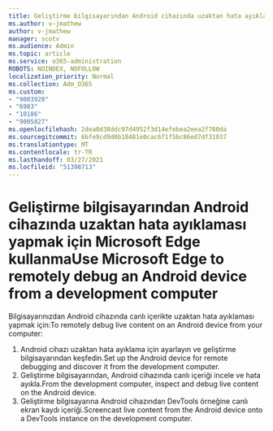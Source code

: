 ```yaml
---
title: Geliştirme bilgisayarından Android cihazında uzaktan hata ayıklaması yapmak için Microsoft Edge kullanma
ms.author: v-jmathew
author: v-jmathew
manager: scotv
ms.audience: Admin
ms.topic: article
ms.service: o365-administration
ROBOTS: NOINDEX, NOFOLLOW
localization_priority: Normal
ms.collection: Adm_O365
ms.custom:
- "9003928"
- "6983"
- "10186"
- "9005827"
ms.openlocfilehash: 2dea0d38ddc97d4952f3d14efebea2eea2f760da
ms.sourcegitcommit: 6bfe9cd9d0b18481e0cac6f1f5bc86ed7df31037
ms.translationtype: MT
ms.contentlocale: tr-TR
ms.lasthandoff: 03/27/2021
ms.locfileid: "51398713"
---
```

# <a name="use-microsoft-edge-to-remotely-debug-an-android-device-from-a-development-computer"></a><span data-ttu-id="58da0-102">Geliştirme bilgisayarından Android cihazında uzaktan hata ayıklaması yapmak için Microsoft Edge kullanma</span><span class="sxs-lookup"><span data-stu-id="58da0-102">Use Microsoft Edge to remotely debug an Android device from a development computer</span></span>

<span data-ttu-id="58da0-103">Bilgisayarınızdan Android cihazında canlı içerikte uzaktan hata ayıklaması yapmak için:</span><span class="sxs-lookup"><span data-stu-id="58da0-103">To remotely debug live content on an Android device from your computer:</span></span>

1. <span data-ttu-id="58da0-104">Android cihazı uzaktan hata ayıklama için ayarlayın ve geliştirme bilgisayarından keşfedin.</span><span class="sxs-lookup"><span data-stu-id="58da0-104">Set up the Android device for remote debugging and discover it from the development computer.</span></span>
2. <span data-ttu-id="58da0-105">Geliştirme bilgisayarından, Android cihazında canlı içeriği incele ve hata ayıkla.</span><span class="sxs-lookup"><span data-stu-id="58da0-105">From the development computer, inspect and debug live content on the Android device.</span></span>
3. <span data-ttu-id="58da0-106">Geliştirme bilgisayarına Android cihazından DevTools örneğine canlı ekran kaydı içeriği.</span><span class="sxs-lookup"><span data-stu-id="58da0-106">Screencast live content from the Android device onto a DevTools instance on the development computer.</span></span>
